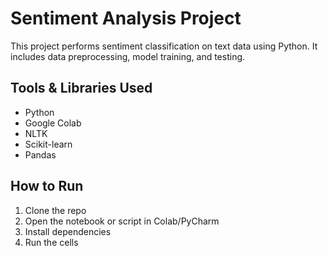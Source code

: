 # Sentiment Analysis Project

This project performs sentiment classification on text data using Python. It includes data preprocessing, model training, and testing.

## Tools & Libraries Used
- Python
- Google Colab
- NLTK
- Scikit-learn
- Pandas

## How to Run
1. Clone the repo
2. Open the notebook or script in Colab/PyCharm
3. Install dependencies
4. Run the cells

